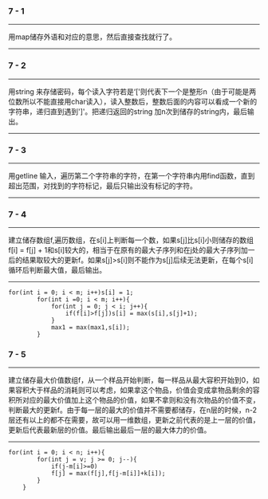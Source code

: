 ### 7 - 1

---

用map储存外语和对应的意思，然后直接查找就行了。

---

### 7 - 2

---

用string 来存储密码，每个读入字符若是‘['则代表下一个是整形n（由于可能是两位数所以不能直接用char读入），读入整数后，整数后面的内容可以看成一个新的字符串，递归直到遇到']'。把递归返回的string 加n次到储存的string内，最后输出。

---

### 7 - 3

---

用getline 输入，遍历第二个字符串的字符，在第一个字符串内用find函数，直到超出范围，对找到的字符标记，最后只输出没有标记的字符。

---

### 7 - 4

---

建立储存数组f,遍历数组，在s[i]上判断每一个数，如果s[j]比s[i]小则储存的数组f[i] = f[j] + 1和s[i]较大的，相当于在原有的最大子序列和在j处的最大子序列加一后的结果取较大的更新f。如果s[j]>s[i]则不能作为s[j]后续无法更新，在每个s[i]循环后判断最大值，最后输出。

---

```
for(int i = 0; i < m; i++)s[i] = 1;
        for(int i =0; i < m; i++){
            for(int j = 0; j < i; j++){
                if(f[i]>f[j])s[i] = max(s[i],s[j]+1);
            }
            max1 = max(max1,s[i]);
        }
```

### 7 - 5

---

建立储存最大价值数组f，从一个样品开始判断，每一样品从最大容积开始到0，如果容积大于样品的消耗则可以考虑，如果拿这个物品，价值会变成拿物品剩余的容积所对应的最大价值加上这个物品的价值，如果不拿则和没有次物品的价值不变，判断最大的更新f。由于每一层的最大的价值并不需要都储存，在n层的时候，n-2层还有以上的都不在需要，故可以用一维数组，更新之前代表的是上一层的价值，更新后代表最新层的价值。最后输出最后一层的最大体力的价值。

---

```
for(int i = 0; i < n; i++){
        for(int j = v; j >= 0; j--){
            if(j-m[i]>=0)
            f[j] = max(f[j],f[j-m[i]]+k[i]);
        }
    }
```